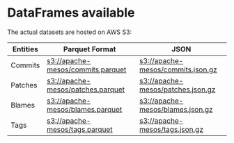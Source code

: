 # DataFrames available

The actual datasets are hosted on AWS S3:

Entities|Parquet Format|JSON
---|---|---
Commits|[s3://apache-mesos/commits.parquet](https://s3.amazonaws.com/apache-mesos/commits.parquet)|[s3://apache-mesos/commits.json.gz](https://s3.amazonaws.com/apache-mesos/commits.json.gz)
Patches|[s3://apache-mesos/patches.parquet](https://s3.amazonaws.com/apache-mesos/patches.parquet)|[s3://apache-mesos/patches.json.gz](https://s3.amazonaws.com/apache-mesos/patches.json.gz)
Blames|[s3://apache-mesos/blames.parquet](https://s3.amazonaws.com/apache-mesos/blames.parquet)|[s3://apache-mesos/blames.json.gz](https://s3.amazonaws.com/apache-mesos/blames.json.gz)
Tags|[s3://apache-mesos/tags.parquet](https://s3.amazonaws.com/apache-mesos/tags.parquet)|[s3://apache-mesos/tags.json.gz](https://s3.amazonaws.com/apache-mesos/tags.json.gz)
